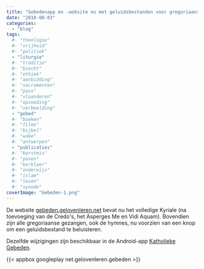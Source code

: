 ```yaml
---
title: "Gebedenapp en -website nu met geluidsbestanden voor gregoriaanse gezangen"
date: "2018-08-03"
categories: 
  - "blog"
tags:
  #- "theologie"
  #- "vrijheid"
  #- "politiek"
  - "liturgie"
  #- "traditie"
  #- "biecht"
  #- "ethiek"
  #- "aanbidding"
  #- "sacramenten"
  #- "paus"
  #- "vlaanderen"
  #- "opvoeding"
  #- "verbeelding"
  - "gebed"
  #- "boeken"
  #- "films"
  #- "bijbel"
  #- "woke"
  #- "antwerpen"
  - "publicaties"
  #- "kerstmis"
  #- "pasen"
  #- "kerkleer"
  #- "onderwijs"
  #- "islam"
  #- "leven"
  #- "synode"
coverImage: "Gebeden-1.png"
---
```


De website [gebeden.gelovenleren.net](https://gebeden.gelovenleren.net) bevat nu het volledige Kyriale (na toevoeging van de Credo's, het Asperges Me en Vidi Aquam). Bovendien zijn alle gregoriaanse gezangen, ook de hymnes, nu voorzien van een knop om een geluidsbestand te beluisteren.  

Dezelfde wijzigingen zijn beschikbaar in de Android-app [Katholieke Gebeden](https://play.google.com/store/apps/details?id=net.gelovenleren.gebeden).

{{< appbox googleplay net.gelovenleren.gebeden >}}
